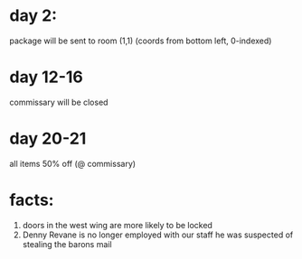 # day 2:
package will be sent to room (1,1) (coords from bottom left, 0-indexed)

# day 12-16
commissary will be closed

# day 20-21
all items 50% off (@ commissary)


# facts:
1. doors in the west wing are more likely to be locked
2. Denny Revane is no longer employed with our staff
  he was suspected of stealing the barons mail
